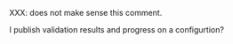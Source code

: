 XXX: does not make sense this comment.

I publish validation results and progress on a configurtion?